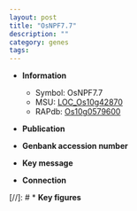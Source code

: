 ```yaml
---
layout: post
title: "OsNPF7.7"
description: ""
category: genes
tags: 
---
```


* **Information**  
    + Symbol: OsNPF7.7  
    + MSU: [LOC_Os10g42870](http://rice.uga.edu/cgi-bin/ORF_infopage.cgi?orf=LOC_Os10g42870)  
    + RAPdb: [Os10g0579600](http://rapdb.dna.affrc.go.jp/viewer/gbrowse_details/irgsp1?name=Os10g0579600)  

* **Publication**  

* **Genbank accession number**  

* **Key message**  

* **Connection**  

[//]: # * **Key figures**  


